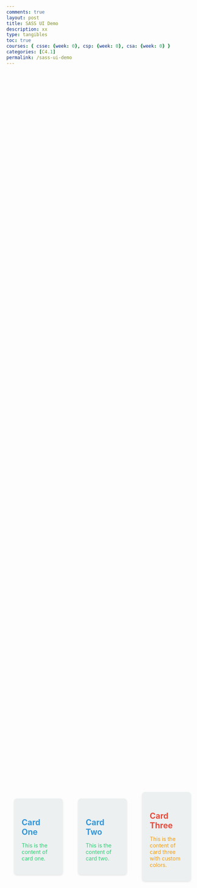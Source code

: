```yaml
---
comments: true
layout: post
title: SASS UI Demo
description: xx
type: tangibles
toc: true
courses: { csse: {week: 0}, csp: {week: 0}, csa: {week: 0} }
categories: [C4.1]
permalink: /sass-ui-demo
---
```


<style>
.card, .card-three, .card-two, .card-one {
  background-color: #ecf0f1;
  border-radius: 8px;
  padding: 20px;
  margin: 20px;
  width: 300px;
  box-shadow: 0 2px 4px rgba(0, 0, 0, 0.1);
  transition: background-color 0.3s ease-in-out;
}
.card:hover, .card-three:hover, .card-two:hover, .card-one:hover {
  background-color: #bdc3c7;
}
.card h2, .card-three h2, .card-two h2, .card-one h2 {
  color: #3498db;
  margin-bottom: 10px;
}
.card p, .card-three p, .card-two p, .card-one p {
  color: #2ecc71;
}
.container {
  display: flex;
  justify-content: center;
  align-items: center;
  height: 100vh;
}
.card-three h2 {
  color: #e74c3c;
}
.card-three p {
  color: #f39c12;
}
</style>

<div class="container">
  <div class="card">
    <h2>Card One</h2>
    <p>This is the content of card one.</p>
  </div>

  <div class="card-two">
    <h2>Card Two</h2>
    <p>This is the content of card two.</p>
  </div>

  <div class="card-three">
    <h2>Card Three</h2>
    <p>This is the content of card three with custom colors.</p>
  </div>
</div>